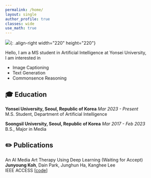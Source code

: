 ```yaml
---
permalink: /home/
layout: single
author_profile: true
classes: wide
use_math: true
---
```


![]({{site.url}}/assets/images/cv-photo.jpg){: .align-right width="220" height="220"}

Hello, I am a MS student in Artificial Intelligence at Yonsei University,  
I am interested in

- Image Captioning
- Text Generation
- Commonsence Reasoning

## 🎓 Education

**Yonsei University, Seoul, Republic of Korea** *Mar 2023 - Present*  
M.S. Student, Department of Artificial Intelligence  

**Soongsil University, Seoul, Republic of Korea** *Mar 2017 - Feb 2023*  
B.S., Major in Media

## ✏️ Publications  

An AI Media Art Therapy Using Deep Learning  (Waiting for Accept)
**Junyoung Koh**, Dain Park, Junghun Ha, Kanghee Lee  
IEEE ACCESS [[code](https://github.com/FW2022)] 

